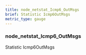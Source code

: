 ```yaml
---
title: node_netstat_Icmp6_OutMsgs
brief: Statistic Icmp6OutMsgs
metric_type: gauge
---
```

### node_netstat_Icmp6_OutMsgs

Statistic Icmp6OutMsgs